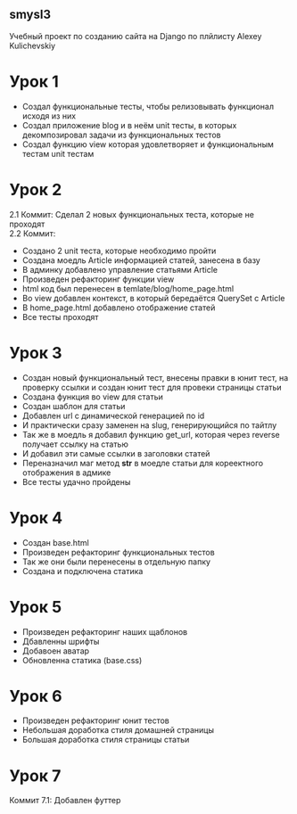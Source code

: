 ## smysl3
Учебный проект по созданию сайта на Django по плйлисту Alexey Kulichevskiy

# Урок 1
- Создал функциональные тесты, чтобы релизовывать функционал исходя из них
- Создал приложение blog и в неём unit тесты, в которых декомпозировал задачи из функциональных тестов
- Создал функцию view которая удовлетворяет и функциональным тестам unit тестам  

# Урок 2
2.1 Коммит: Сделал 2 новых функциональных теста, которые не проходят    
2.2 Коммит:
- Cоздано 2 unit теста, которые необходимо пройти
- Создана моедль Article информацией статей, занесена в базу
- В админку добавлено управление статьями Article
- Произведен рефакторинг функции view
- html код был перенесен в temlate/blog/home_page.html
- Во view добавлен контекст, в который бередаётся QuerySet с Article
- В home_page.html добавлено отображение статей
- Все тесты проходят 

# Урок 3
- Создан новый функциональный тест, внесены правки в юнит тест, на проверку ссылки и создан юнит тест для провеки страницы статьи
- Создана функция во view для статьи 
- Создан шаблон для статьи
- Добавлен url с динамической генерацией по id
- И практически сразу заменен на slug, генерирующийся по тайтлу
- Так же в моедль я добавил функцию get_url, которая через reverse получает ссылку на статью
- И добавил эти самые ссылки в заголовки статей
- Переназначил маг метод __str__ в моедле статьи для кореектного отображения в адмике 
- Все тесты удачно пройдены

# Урок 4
- Создан base.html
- Произведен рефакторинг функциональных тестов
- Так же они были перенесены в отдельную папку
- Создана и подключена статика

# Урок 5
- Произведен рефакторинг наших щаблонов
- Дбавленны шрифты
- Добавоен аватар
- Обновленна статика (base.css)

# Урок 6
- Произведен рефакторинг юнит тестов
- Небольшая доработка стиля домашней страницы
- Большая доработка стиля страницы статьи

# Урок 7 
Коммит 7.1: Добавлен футтер   
